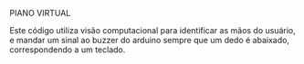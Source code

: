 PIANO VIRTUAL

Este código utiliza visão computacional para identificar as mãos do usuário, e mandar um sinal ao buzzer do arduino sempre que um dedo é abaixado, correspondendo a um teclado.
